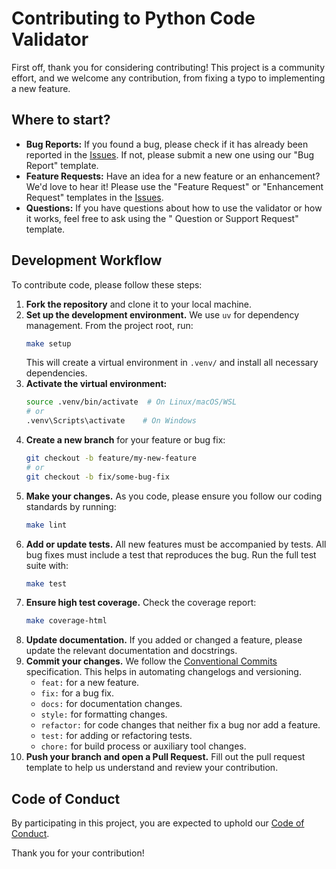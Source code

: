 # Contributing to Python Code Validator

First off, thank you for considering contributing! This project is a community effort, and we welcome any contribution,
from fixing a typo to implementing a new feature.

## Where to start?

- **Bug Reports:** If you found a bug, please check if it has already been reported in
  the [Issues](https://github.com/Qu1nel/PythonCodeValidator/issues). If not, please submit a new one using our "Bug
  Report" template.
- **Feature Requests:** Have an idea for a new feature or an enhancement? We'd love to hear it! Please use the "Feature
  Request" or "Enhancement Request" templates in the [Issues](https://github.com/Qu1nel/PythonCodeValidator/issues).
- **Questions:** If you have questions about how to use the validator or how it works, feel free to ask using the "
  Question or Support Request" template.

## Development Workflow

To contribute code, please follow these steps:

1. **Fork the repository** and clone it to your local machine.
2. **Set up the development environment.** We use `uv` for dependency management. From the project root, run:
   ```bash
   make setup
   ```
   This will create a virtual environment in `.venv/` and install all necessary dependencies.
3. **Activate the virtual environment:**
   ```bash
   source .venv/bin/activate  # On Linux/macOS/WSL
   # or
   .venv\Scripts\activate    # On Windows
   ```
4. **Create a new branch** for your feature or bug fix:
   ```bash
   git checkout -b feature/my-new-feature
   # or
   git checkout -b fix/some-bug-fix
   ```
5. **Make your changes.** As you code, please ensure you follow our coding standards by running:
   ```bash
   make lint
   ```
6. **Add or update tests.** All new features must be accompanied by tests. All bug fixes must include a test that
   reproduces the bug. Run the full test suite with:
   ```bash
   make test
   ```
7. **Ensure high test coverage.** Check the coverage report:
   ```bash
   make coverage-html
   ```
8. **Update documentation.** If you added or changed a feature, please update the relevant documentation and docstrings.
9. **Commit your changes.** We follow the [Conventional Commits](https://www.conventionalcommits.org/) specification.
   This helps in automating changelogs and versioning.
    * `feat:` for a new feature.
    * `fix:` for a bug fix.
    * `docs:` for documentation changes.
    * `style:` for formatting changes.
    * `refactor:` for code changes that neither fix a bug nor add a feature.
    * `test:` for adding or refactoring tests.
    * `chore:` for build process or auxiliary tool changes.
10. **Push your branch and open a Pull Request.** Fill out the pull request template to help us understand and review
    your contribution.

## Code of Conduct

By participating in this project, you are expected to uphold our [Code of Conduct](./CODE_OF_CONDUCT.md).

Thank you for your contribution!